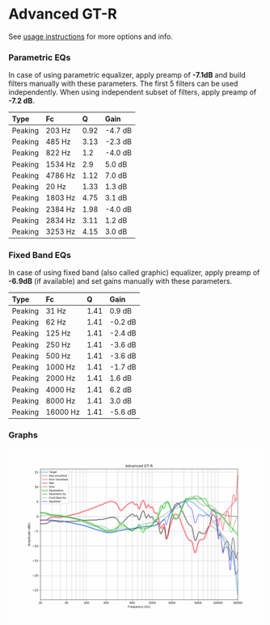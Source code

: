 # Advanced GT-R
See [usage instructions](https://github.com/jaakkopasanen/AutoEq#usage) for more options and info.

### Parametric EQs
In case of using parametric equalizer, apply preamp of **-7.1dB** and build filters manually
with these parameters. The first 5 filters can be used independently.
When using independent subset of filters, apply preamp of **-7.2 dB**.

| Type    | Fc      |    Q | Gain    |
|:--------|:--------|:-----|:--------|
| Peaking | 203 Hz  | 0.92 | -4.7 dB |
| Peaking | 485 Hz  | 3.13 | -2.3 dB |
| Peaking | 822 Hz  | 1.2  | -4.0 dB |
| Peaking | 1534 Hz | 2.9  | 5.0 dB  |
| Peaking | 4786 Hz | 1.12 | 7.0 dB  |
| Peaking | 20 Hz   | 1.33 | 1.3 dB  |
| Peaking | 1803 Hz | 4.75 | 3.1 dB  |
| Peaking | 2384 Hz | 1.98 | -4.0 dB |
| Peaking | 2834 Hz | 3.11 | 1.2 dB  |
| Peaking | 3253 Hz | 4.15 | 3.0 dB  |

### Fixed Band EQs
In case of using fixed band (also called graphic) equalizer, apply preamp of **-6.9dB**
(if available) and set gains manually with these parameters.

| Type    | Fc       |    Q | Gain    |
|:--------|:---------|:-----|:--------|
| Peaking | 31 Hz    | 1.41 | 0.9 dB  |
| Peaking | 62 Hz    | 1.41 | -0.2 dB |
| Peaking | 125 Hz   | 1.41 | -2.4 dB |
| Peaking | 250 Hz   | 1.41 | -3.6 dB |
| Peaking | 500 Hz   | 1.41 | -3.6 dB |
| Peaking | 1000 Hz  | 1.41 | -1.7 dB |
| Peaking | 2000 Hz  | 1.41 | 1.6 dB  |
| Peaking | 4000 Hz  | 1.41 | 6.2 dB  |
| Peaking | 8000 Hz  | 1.41 | 3.0 dB  |
| Peaking | 16000 Hz | 1.41 | -5.6 dB |

### Graphs
![](./Advanced%20GT-R.png)
